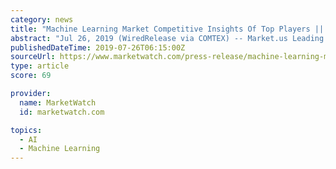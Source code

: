 ```yaml
---
category: news
title: "Machine Learning Market Competitive Insights Of Top Players || International Business Machines, Microsoft and Sap"
abstract: "Jul 26, 2019 (WiredRelease via COMTEX) -- Market.us Leading Research Firm has added the latest report on “Global Machine Learning Market” divides the market industry according to the well-established players in the market, geographical regions, top ..."
publishedDateTime: 2019-07-26T06:15:00Z
sourceUrl: https://www.marketwatch.com/press-release/machine-learning-market-competitive-insights-of-top-players-international-business-machines-microsoft-and-sap-2019-07-26
type: article
score: 69

provider:
  name: MarketWatch
  id: marketwatch.com

topics:
  - AI
  - Machine Learning
---
```

